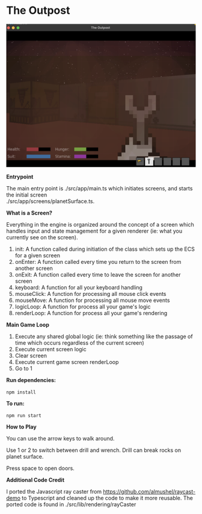 # The Outpost


![Screenshot](https://github.com/alexayers/offplanet/blob/main/images/screenshot.png?raw=true)

**Entrypoint**

The main entry point is ./src/app/main.ts which initiates screens, and starts the initial screen  
./src/app/screens/planetSurface.ts.

**What is a Screen?**

Everything in the engine is organized around the concept of a screen which handles input and state management for a given renderer (ie: what you currently see on the screen). 

1. init: A function called during initiation of the class which sets up the ECS for a given screen
2. onEnter: A function called every time you return to the screen from another screen
3. onExit: A function called every time to leave the screen for another screen
4. keyboard: A function for all your keyboard handling
5. mouseClick: A function for processing all mouse click events
6. mouseMove: A function for processing all mouse move events
7. logicLoop: A function for process all your game's logic
8. renderLoop: A function for process all your game's rendering

**Main Game Loop**

1. Execute any shared global logic (ie: think something like the passage of time which occurs regardless of the current screen)
2. Execute current screen logic
3. Clear screen
4. Execute current game screen renderLoop
5. Go to 1

**Run dependencies:**

`npm install`

**To run:**

`npm run start`

**How to Play**

You can use the arrow keys to walk around. 

Use 1 or 2 to switch between drill and wrench. Drill can break rocks on planet surface.

Press space to open doors. 

**Additional Code Credit**

I ported the Javascript ray caster from https://github.com/almushel/raycast-demo to Typescript and cleaned up the code to make it more reusable. The ported code is found in ./src/lib/rendering/rayCaster 
